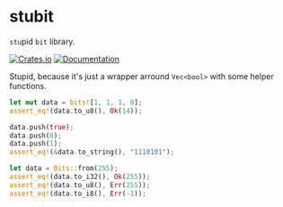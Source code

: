 # stubit

`stu`pid `bit` library.

[![Crates.io](https://img.shields.io/crates/v/stubit)](https://crates.io/crates/stubit)
[![Documentation](https://docs.rs/stubit/badge.svg)](https://docs.rs/stubit)

Stupid, because it's just a wrapper arround `Vec<bool>` with some helper functions.

```rust
let mut data = bits![1, 1, 1, 0];
assert_eq!(data.to_u8(), Ok(14));

data.push(true);
data.push(0);
data.push(1);
assert_eq!(&data.to_string(), "1110101");

let data = Bits::from(255);
assert_eq!(data.to_i32(), Ok(255));
assert_eq!(data.to_u8(), Err(255));
assert_eq!(data.to_i8(), Err(-1));
```
